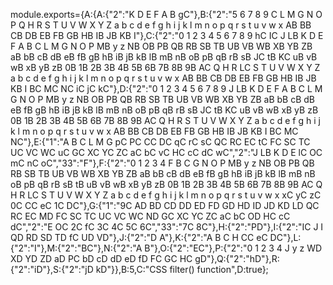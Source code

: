 module.exports={A:{A:{"2":"K D E F A B gC"},B:{"2":"5 6 7 8 9 C L M G N O P Q H R S T U V W X Y Z a b c d e f g h i j k l m n o p q r s t u v w x AB BB CB DB EB FB GB HB IB JB KB I"},C:{"2":"0 1 2 3 4 5 6 7 8 9 hC IC J LB K D E F A B C L M G N O P MB y z NB OB PB QB RB SB TB UB VB WB XB YB ZB aB bB cB dB eB fB gB hB iB jB kB lB mB nB oB pB qB rB sB JC tB KC uB vB wB xB yB zB 0B 1B 2B 3B 4B 5B 6B 7B 8B 9B AC Q H R LC S T U V W X Y Z a b c d e f g h i j k l m n o p q r s t u v w x AB BB CB DB EB FB GB HB IB JB KB I BC MC NC iC jC kC"},D:{"2":"0 1 2 3 4 5 6 7 8 9 J LB K D E F A B C L M G N O P MB y z NB OB PB QB RB SB TB UB VB WB XB YB ZB aB bB cB dB eB fB gB hB iB jB kB lB mB nB oB pB qB rB sB JC tB KC uB vB wB xB yB zB 0B 1B 2B 3B 4B 5B 6B 7B 8B 9B AC Q H R S T U V W X Y Z a b c d e f g h i j k l m n o p q r s t u v w x AB BB CB DB EB FB GB HB IB JB KB I BC MC NC"},E:{"1":"A B C L M G pC PC CC DC qC rC sC QC RC EC tC FC SC TC UC VC WC uC GC XC YC ZC aC bC vC HC cC dC wC","2":"J LB K D E lC OC mC nC oC","33":"F"},F:{"2":"0 1 2 3 4 F B C G N O P MB y z NB OB PB QB RB SB TB UB VB WB XB YB ZB aB bB cB dB eB fB gB hB iB jB kB lB mB nB oB pB qB rB sB tB uB vB wB xB yB zB 0B 1B 2B 3B 4B 5B 6B 7B 8B 9B AC Q H R LC S T U V W X Y Z a b c d e f g h i j k l m n o p q r s t u v w x xC yC zC 0C CC eC 1C DC"},G:{"1":"9C AD BD CD DD ED FD GD HD ID JD KD LD QC RC EC MD FC SC TC UC VC WC ND GC XC YC ZC aC bC OD HC cC dC","2":"E OC 2C fC 3C 4C 5C 6C","33":"7C 8C"},H:{"2":"PD"},I:{"2":"IC J I QD RD SD TD fC UD VD"},J:{"2":"D A"},K:{"2":"A B C H CC eC DC"},L:{"2":"I"},M:{"2":"BC"},N:{"2":"A B"},O:{"2":"EC"},P:{"2":"0 1 2 3 4 J y z WD XD YD ZD aD PC bD cD dD eD fD FC GC HC gD"},Q:{"2":"hD"},R:{"2":"iD"},S:{"2":"jD kD"}},B:5,C:"CSS filter() function",D:true};
                                                                                                                                                                                                                                                                                                                                                                                                                                                                                                                                                